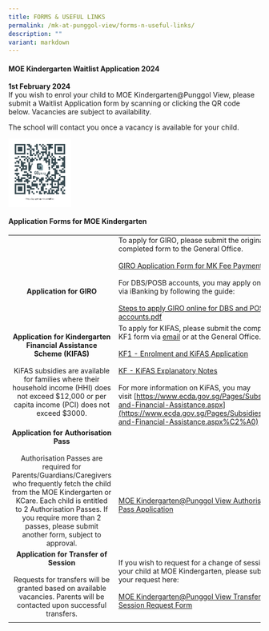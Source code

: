 ```yaml
---
title: FORMS & USEFUL LINKS
permalink: /mk-at-punggol-view/forms-n-useful-links/
description: ""
variant: markdown
---
```

#### MOE Kindergarten Waitlist Application 2024

**1st February 2024**<br>
If you wish to enrol your child to MOE Kindergarten@Punggol View, please submit a Waitlist Application form by scanning or clicking the QR code below. Vacancies are subject to availability.

The school will contact you once a vacancy is available for your child.

<p><a href="https://go.gov.sg/mk-pvwaitlist/">
<img style="width:25%" align="left" src="/images/mk-pgwaitlist.png">
</a></p>
<br clear="left">

#### Application Forms for MOE Kindergarten

|   |   |
|:-:|---|
| <br><br><br>**Application for GIRO**  | To apply for GIRO, please submit the original completed form to the General Office.<br><br> [GIRO Application Form for MK Fee Payment](/files/GIRO%20for%20payment%20of%20MK%20fee%20non-DBSPOSBacct.pdf) <br><br> For DBS/POSB accounts, you may apply online via iBanking by following the guide: <br><br> [Steps to apply GIRO online for DBS and POSB accounts.pdf](/files/Steps%20to%20apply%20GIRO%20online%20for%20DBS%20and%20POSB%20accounts.pdf) |
| **Application for Kindergarten Financial Assistance Scheme (KIFAS)**<br><br>KiFAS subsidies are available for families where their household income (HHI) does not exceed $12,000 or per capita income (PCI) does not exceed $3000.  | To apply for KIFAS, please submit the completed KF1 form via&nbsp;[email](mailto:mk_punggolview@moe.edu.sg)&nbsp;or at the General Office.<br><br>[KF1 - Enrolment and KiFAS Application](/files/KF1%20-%20Enrolment%20and%20KiFAS%20Application.pdf) <br><br> [KF - KiFAS Explanatory Notes](/files/KF%20-%20KiFAS%20Explanatory%20Notes.pdf)<br><br> For more information on KiFAS, you may<br>visit&nbsp;[https://www.ecda.gov.sg/Pages/Subsidies-and-Financial-Assistance.aspx](https://www.ecda.gov.sg/Pages/Subsidies-and-Financial-Assistance.aspx%C2%A0) |
| **Application for Authorisation Pass**<br><br>Authorisation Passes are required for Parents/Guardians/Caregivers who frequently fetch the child from the MOE Kindergarten or KCare. Each child is entitled to 2 Authorisation Passes. If you require more than 2 passes, please submit another form, subject to approval.  |<br><br><br><br> [MOE Kindergarten@Punggol View Authorisation Pass Application](https://go.gov.sg/mkpvap)  |
| **Application for Transfer of Session**<br><br>Requests for transfers will be granted based on available vacancies. Parents will be contacted upon successful transfers.  | If you wish to request for a change of session for your child at MOE Kindergarten, please submit your request here:<br><br>[MOE Kindergarten@Punggol View Transfer Session Request Form](https://go.gov.sg/mkpvps-transfersession)  |
|   |   |